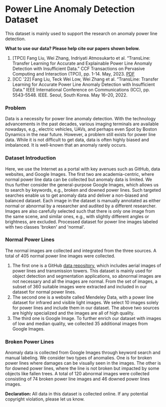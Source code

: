 # Power Line Anomaly Detection Dataset
This dataset is mainly used to support the research on anomaly power line detection.

**What to use our data? Please help cite our papers shown below.**

1. \[TPCI\] Fang Liu, Wei Zhang, Indriyati Atmosukarto et al. “TransLine: Transfer Learning for Accurate and Explainable Power Line Anomaly Detection with Insufficient Data.” CCF Transactions on Pervasive Computing and Interaction (TPCI), pp. 1-14. May, 2023. [PDF](https://drive.google.com/file/d/1xlFw19fNJ2rvbx-m56LS9C1YeIn-gF8I/view?pli=1)
2. \[ICC '22\] Fang Liu, Teck Wei Low, Wei Zhang et al. “TransLine: Transfer Learning for Accurate Power Line Anomaly Detection with Insufficient Data.” IEEE International Conference on Communications (ICC), pp. 5543-5548. IEEE. Seoul, South Korea. May 16–20, 2022.

### Problem
Data is a necessity for power line anomaly detection. With the technology advancements in the past decades, various imaging terminals are available nowadays, e.g., electric vehicles, UAVs, and perhaps even Spot by Boston Dynamics in the near future. However, a problem still exists for power line data. While it is not difficult to get data, data is often highly biased and imbalanced. It is well-known that an anomaly rarely occurs.

### Dataset Introduction
Here, we use the Internet as a portal with key avenues such as GitHub, data websites, and Google Images. The first two are academia-centric, where normal power line data can be collected but anomaly data is limited. We thus further consider the general-purpose Google Images, which allows us to search by keywords, e.g., broken and downed power lines. Such targeted searches enable us to get anomaly data and deliver a non-biased and balanced dataset. Each image in the dataset is manually annotated as either normal or abnormal by a researcher and audited by a different researcher. Images are also carefully selected such that there is only one image from the same scene, and similar ones, e.g., with slightly different angles or brightness, are excluded. Processed dataset for power line images labeled with two classes 'broken' and 'normal'.

### Normal Power Lines
The normal images are collected and integrated from the three sources. A total of 405 normal power line images were collected.
1. The first one is a GitHub [data repository](https://github.com/r3ab/ttpla_dataset), which includes aerial images of power lines and transmission towers. This dataset is mainly used for object detection and segmentation applications, so abnormal images are not necessary and all the images are normal. From the set of images, a subset of 360 suitable images were extracted and included in our dataset for normal power lines.
2. The second one is a website called Mendeley Data, with a power line dataset for infrared and visible light images. We select 10 images solely for power lines and include them in our dataset. The above two sources are highly specialized and the images are all of high quality.
3. The third one is Google Image. To further enrich our dataset with images of low and median quality, we collected 35 additional images from Google Images.

### Broken Power Lines
Anomaly data is collected from Google Images through keyword search and manual labeling. We consider two types of anomalies. One is for broken power lines where damages can be visually seen in the images. The other is for downed power lines, where the line is not broken but impacted by some objects like fallen trees. A total of 120 abnormal images were collected consisting of 74 broken power line images and 46 downed power lines images.

**Declaration:**
All data in this dataset is collected online. If any potential copyright violation, please let us know.
